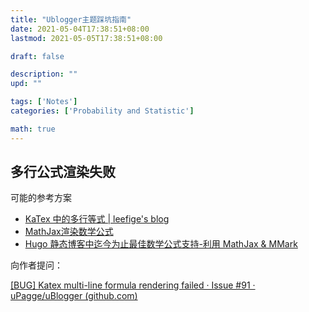 ```yaml
---
title: "Ublogger主题踩坑指南"
date: 2021-05-04T17:38:51+08:00
lastmod: 2021-05-05T17:38:51+08:00

draft: false

description: ""
upd: ""

tags: ['Notes']
categories: ['Probability and Statistic']

math: true
---
```


## 多行公式渲染失败

可能的参考方案

- [KaTex 中的多行等式 | leefige's blog](https://leefige.github.io/2019/03/11/KaTex中的多行等式/)
- [MathJax渲染数学公式](https://ztygcs.github.io/posts/hugo+mathjax%E5%AE%9E%E7%8E%B0%E6%95%B0%E5%AD%A6%E5%85%AC%E5%BC%8F%E7%9A%84%E6%B8%B2%E6%9F%93/)
- [Hugo 静态博客中迄今为止最佳数学公式支持-利用 MathJax & MMark](https://butui.me/post/yet-best-math-formula-support-for-hugo-with-mathjax/)

向作者提问：

[[BUG] Katex multi-line formula rendering failed · Issue #91 · uPagge/uBlogger (github.com)](https://github.com/uPagge/uBlogger/issues/91)

